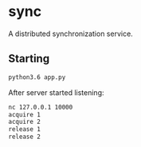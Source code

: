 # sync
A distributed synchronization service.

## Starting

```bash
python3.6 app.py
```

After server started listening:
```bash
nc 127.0.0.1 10000
acquire 1
acquire 2
release 1
release 2
```
